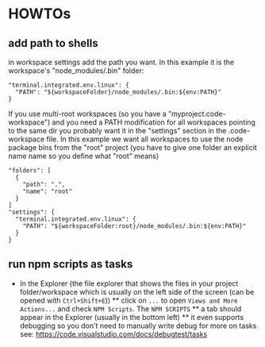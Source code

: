 
# HOWTOs
## add path to shells
in workspace settings add the path you want. In this example it is the workspace's "node_modules/.bin" folder: 
```
"terminal.integrated.env.linux": {
  "PATH": "${workspaceFolder}/node_modules/.bin:${env:PATH}"
}
```
If you use multi-root workspaces (so you have a "myproject.code-workspace") and you need a PATH modification for all workspaces pointing to the same dir you probably want it in the "settings" section in the .code-workspace file.
In this example we want all workspaces to use the node package bins from the "root" project (you have to give one folder an explicit name name so you define what "root" means)
```
"folders": [
  {
    "path": ".",
    "name": "root"
  }
]
"settings": {
  "terminal.integrated.env.linux": {
    "PATH": "${workspaceFolder:root}/node_modules/.bin:${env:PATH}"
  }
}
```

## run npm scripts as tasks
* In the Explorer (the file explorer that shows the files in your project folder/workspace which is usually on the left side of the screen (can be opened with `Ctrl+Shift+E`)) 
** click on  `...` to open `Views and More Actions...` and check `NPM Scripts`. The `NPM SCRIPTS`
** a tab should appear in the Explorer (usually in the bottom left)
** it even supports debugging so you don't need to manually write debug
for more on tasks see: https://code.visualstudio.com/docs/debugtest/tasks

